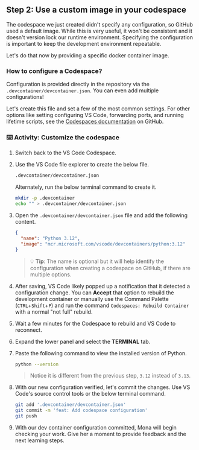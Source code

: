 ## Step 2: Use a custom image in your codespace

The codespace we just created didn't specify any configuration, so GitHub used a default image. While this is very useful, it won't be consistent and it doesn't version lock our runtime environment. Specifying the configuration is important to keep the development environment repeatable.

Let's do that now by providing a specific docker container image.

### How to configure a Codespace?

Configuration is provided directly in the repository via the `.devcontainer/devcontainer.json`. You can even add multiple configurations!

Let's create this file and set a few of the most common settings. For other options like setting configuring VS Code, forwarding ports, and running lifetime scripts, see the [Codespaces documentation](https://docs.github.com/en/codespaces/setting-up-your-project-for-codespaces) on GitHub.

### ⌨️ Activity: Customize the codespace

1. Switch back to the VS Code Codespace.

1. Use the VS Code file explorer to create the below file.

   ```txt
   .devcontainer/devcontainer.json
   ```

   Alternately, run the below terminal command to create it.

   ```bash
   mkdir -p .devcontainer
   echo "" > .devcontainer/devcontainer.json
   ```

1. Open the `.devcontainer/devcontainer.json` file and add the following content.

   ```json
   {
     "name": "Python 3.12",
     "image": "mcr.microsoft.com/vscode/devcontainers/python:3.12"
   }
   ```

   > 💡 **Tip**: The name is optional but it will help identify the configuration when creating a codespace on GitHub, if there are multiple options.

1. After saving, VS Code likely popped up a notification that it detected a configuration change. You can **Accept** that option to rebuild the development container or manually use the Command Palette (`CTRL`+`Shift`+`P`) and run the command `Codespaces: Rebuild Container` with a normal "not full" rebuild.

1. Wait a few minutes for the Codespace to rebuild and VS Code to reconnect.

1. Expand the lower panel and select the **TERMINAL** tab.

1. Paste the following command to view the installed version of Python.

   ```bash
   python --version
   ```

   > Notice it is different from the previous step, `3.12` instead of `3.13`.

1. With our new configuration verified, let's commit the changes. Use VS Code's source control tools or the below terminal command.

   ```bash
   git add '.devcontainer/devcontainer.json'
   git commit -m 'feat: Add codespace configuration'
   git push
   ```

1. With our dev container configuration committed, Mona will begin checking your work. Give her a moment to provide feedback and the next learning steps.
